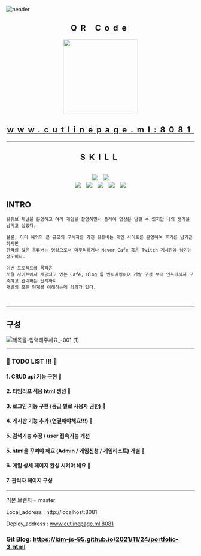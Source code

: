 

![header](https://capsule-render.vercel.app/api?type=waving&color=auto&height=300&section=header&text=WELCOM%20TO%20CUTLINEPAGE&fontSize=50&animation=fadeIn&fontAlignY=38&desc=Made%20by%20KIM%20-JS&descAlignY=51&descAlign=70)

<div align="center" style='letter-spacing:10px'>

## QR Code

<img src="https://user-images.githubusercontent.com/65659478/143237888-f14d9579-439a-4b84-bf0f-f68223552e45.png" width="200" height="200"/>

## www.cutlinepage.ml:8081

---

## SKILL

<br>
<img src="https://img.shields.io/badge/HTML5-E34F26?style=for-the-badge&logo=HTML5&logoColor=white"/>
<img src="https://img.shields.io/badge/JAVASCRIPT-F7DF1E?style=for-the-badge&logo=JAVASCRIPT&logoColor=white"/>
<br>
<img src="https://img.shields.io/badge/JENKINS-D24939?style=for-the-badge&logo=JENKINS&logoColor=white"/>
<img src="https://img.shields.io/badge/docker-2496ED?style=for-the-badge&logo=DOCKER&logoColor=white"/>
<img src="https://img.shields.io/badge/AWS-232F3E?style=for-the-badge&logo=AMAZONAWS&logoColor=white"/>
<img src="https://img.shields.io/badge/GRADLE-02303A?style=for-the-badge&logo=GRADLE&logoColor=white"/>
<img src="https://img.shields.io/badge/SPRINGBOOT-6DB33F?style=for-the-badge&logo=SPRINGBOOT&logoColor=white"/>

</div>


## INTRO
```text
유튜브 채널을 운영하고 여러 게임을 촬영하면서 플레이 영상은 남길 수 있지만 나의 생각을 남기고 싶었다.

물론, 이미 해외의 큰 규모의 구독자를 가진 유튜버는 개인 사이트를 운영하여 후기를 남기곤 하지만 
한국의 많은 유튜버는 영상으로서 마무리하거나 Naver Cafe 혹은 Twitch 게시판에 남기는 정도이다.

이번 프로젝트의 목적은 
포털 사이트에서 제공되고 있는 Cafe, Blog 를 벤치마킹하여 개발 구성 부터 인프라까지 구축하고 관리하는 단계까지 
개발의 모든 단계를 이해하는데 의의가 있다.  
```

<br>

 ------------------

## 구성

![제목을-입력해주세요_-001 (1)](https://user-images.githubusercontent.com/65659478/143247907-2e7992d2-62db-4935-a7d0-87b87b9a27b5.png)

---

### 🐹 TODO LIST !!! 🐹

#### 1. CRUD api 기능 구현 🙆
#### 2. 타임리프 적용 html 생성 🙆
#### 3. 로그인 기능 구현 (등급 별로 사용자 권한) 🙆
#### 4. 게시판 기능 추가 (연결해야해요!!!) 🙆
#### 5. 검색기능 수정 / user 접속기능 개선
#### 5. html을 꾸며야 해요 (Admin / 게임신청 / 게임리스트) 개별 🙆
#### 6. 게임 상세 페이지 완성 시켜야 해요 🙆

#### 7. 관리자 페이지 구성

---

기본 브렌치  =  master

Local_address : http://localhost:8081

Deploy_address : www.cutlinepage.ml:8081

### Git Blog: https://kim-js-95.github.io/2021/11/24/portfolio-3.html


